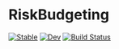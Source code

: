 # RiskBudgeting

[![Stable](https://img.shields.io/badge/docs-stable-blue.svg)](https://xiar-fatah.github.io/RiskBudgeting.jl/stable/)
[![Dev](https://img.shields.io/badge/docs-dev-blue.svg)](https://xiar-fatah.github.io/RiskBudgeting.jl/dev/)
[![Build Status](https://github.com/xiar-fatah/RiskBudgeting.jl/actions/workflows/CI.yml/badge.svg?branch=main)](https://github.com/xiar-fatah/RiskBudgeting.jl/actions/workflows/CI.yml?query=branch%3Amain)
